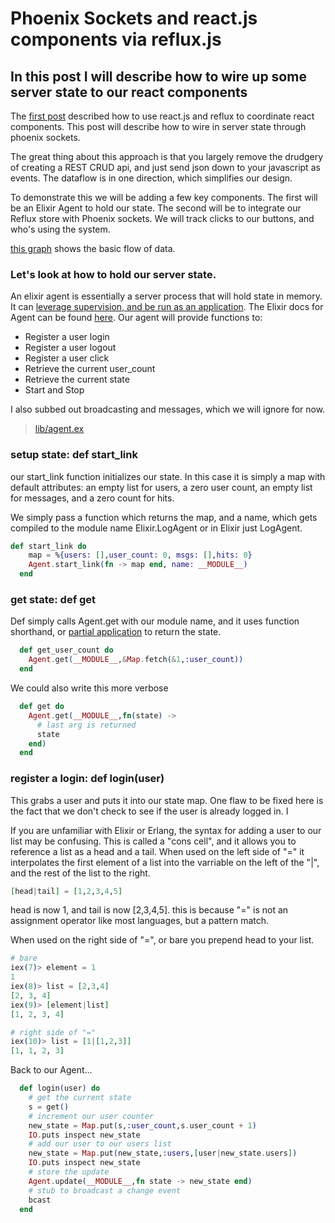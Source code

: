 #  Phoenix Sockets and react.js components via reflux.js

## In this post I will describe how to wire up some server state to our react components

The [first post](http://blog.brng.us/2015-08-04-using-reflux-to-broker-events-with-react-and-phoenix.html) described how to use react.js and reflux to coordinate react components.  This post will describe how to wire in server state through phoenix sockets.

The great thing about this approach is that you largely remove the drudgery of creating a REST CRUD api, and just send json down to your javascript as events.  The dataflow is in one direction, which simplifies our design.

To demonstrate this we will be adding a few key components.  The first will be an Elixir Agent to hold our state.  The second will be to integrate our Reflux store with Phoenix sockets.  We will track clicks to our buttons, and who's using the system.

[this graph](http://brng.us/dagre.html?graph=%2F*%20Example%20*%2F%0Adigraph%20%7B%0A%20%20%20%20%2F*%20Note%3A%20HTML%20labels%20do%20not%20work%20in%20IE%2C%20which%20lacks%20support%20for%20%3CforeignObject%3E%20tags.%20*%2F%0A%0A%20%20%20%20node%20%5Brx%3D5%20ry%3D5%20labelStyle%3D%22font%3A%20300%2014px%20%27Helvetica%20Neue%27%2C%20Helvetica%22%5D%0A%20%20%20%20edge%20%5Blabelpos%3Dc%20labelStyle%3D%22font%3A%20300%2014px%20%27Helvetica%20Neue%27%2C%20Helvetica%3Bbackground-color%3Awhite%22%5D%0A%20%20%20%20U1%20%5BlabelType%3D%22html%22%20label%3D%22%3Cspan%20style%3D%27font-size%3A14px%27%3EUser%201%3C%2Fspan%3E%22%5D%3B%0AU2%20%5BlabelType%3D%22html%22%20label%3D%22%3Cspan%20style%3D%27font-size%3A14px%27%3EUser%202%3C%2Fspan%3E%22%5D%3B%0A%2F%2FU3%20%5BlabelType%3D%22html%22%20label%3D%22%3Cspan%20style%3D%27font-size%3A14px%27%3EUser%203%3C%2Fspan%3E%22%5D%3B%0AL%20%5BlabelType%3D%22html%22%20label%3D%22%3Cspan%20style%3D%27font-size%3A14px%27%3ELogAgent%3C%2Fspan%3E%22%5D%3B%0AS%20%5BlabelType%3D%22html%22%20label%3D%22%3Cspan%20style%3D%27font-size%3A14px%27%3ETheStore%3C%2Fspan%3E%22%5D%3B%0AS2%20%5BlabelType%3D%22html%22%20label%3D%22%3Cspan%20style%3D%27font-size%3A14px%27%3ETheStore%3C%2Fspan%3E%22%5D%3B%0AP%20%5BlabelType%3D%22html%22%20label%3D%22%3Cspan%20style%3D%27font-size%3A14px%27%3EPhoenix%3C%2Fspan%3E%22%5D%3B%20%20%20%0A%0AU2%20-%3E%20P%20%5Blabel%3D%22click%20%22%20labelType%3D%22html%22%5D%3B%0AP-%3E%20S%20%5Blabel%3D%22update_user%22%20labelType%3D%22html%22%20style%3D%22stroke%3A%20%23f66%3B%20stroke-width%3A%203px%3B%20stroke-dasharray%3A%205%2C%205%3B%22%5D%3B%0AP-%3E%20S2%20%5Blabel%3D%22update_user%22%20labelType%3D%22html%22%20style%3D%22stroke%3A%20%23f66%3B%20stroke-width%3A%203px%3B%20stroke-dasharray%3A%205%2C%205%3B%22%5D%3B%0AS2%20-%3E%20U2%20%5Blabel%3D%22update%20UI%22%20labelType%3D%22html%22%20style%3D%22stroke%3A%20%23f66%3B%20stroke-width%3A%203px%3B%20stroke-dasharray%3A%205%2C%205%3B%22%5D%3B%0AS-%3E%20U1%20%5Blabel%3D%22update%20UI%22%20labelType%3D%22html%22%20style%3D%22stroke%3A%20%23f66%3B%20stroke-width%3A%203px%3B%20stroke-dasharray%3A%205%2C%205%3B%22%5D%3B%0AL%20-%3E%20P%20%5Blabel%3D%22broadcast%22%20labelType%3D%22html%22%20style%3D%22stroke%3A%20%23f66%3B%20stroke-width%3A%203px%3B%20stroke-dasharray%3A%205%2C%205%3B%22%5D%3B%0A%0AP%20-%3E%20L%20%5Blabel%3D%22Hit%22%20labelType%3D%22html%22%5D%3B%0A%7D%0A%20%20) shows the basic flow of data.

### Let's look at how to hold our server state.

An elixir agent is essentially a server process that will hold state in memory.  It can [leverage supervision, and be run as an application](http://elixir-lang.org/getting-started/mix-otp/supervisor-and-application.html).  The Elixir docs for Agent can be found [here](http://elixir-lang.org/docs/v1.0/elixir/Agent.html).  Our agent will provide functions to:

* Register a user login
* Register a user logout
* Register a user click
* Retrieve the current user_count
* Retrieve the current state
* Start and Stop

I also subbed out broadcasting and messages, which we will ignore for now.

> [lib/agent.ex](https://github.com/jschoch/reflux_eventbroker_react_phoenix_elixir/blob/e43834e3129cd8538fef083e642f9db5da9bb0db/lib/agent.ex)

### setup state: def start_link
our start_link function initializes our state.  In this case it is simply a map with default attributes: an empty list for users, a zero user count, an empty list for messages, and a zero count for hits.

We simply pass a function which returns the map, and a name, which gets compiled to the module name Elixir.LogAgent or in Elixir just LogAgent.
```elixir
def start_link do
    map = %{users: [],user_count: 0, msgs: [],hits: 0} 
    Agent.start_link(fn -> map end, name: __MODULE__)
  end
```

### get state: def get

Def simply calls Agent.get with our module name, and it uses function shorthand, or [partial application](http://elixir-lang.org/crash-course.html#partials-in-elixir) to return the state.  

``` elixir
  def get_user_count do
    Agent.get(__MODULE__,&Map.fetch(&1,:user_count))
  end
```

We could also write this more verbose 

```elixir
  def get do
    Agent.get(__MODULE__,fn(state) -> 
      # last arg is returned
      state
    end)
  end
```

### register a login: def login(user)

This grabs a user and puts it into our state map.  One flaw to be fixed here is the fact that we don't check to see if the user is already logged in. I

If you are unfamiliar with Elixir or Erlang, the syntax for adding a user to our list may be confusing.  This is called a "cons cell", and it allows you to reference a list as a head and a tail.  When used on the left side of "=" it interpolates the first element of a list into the varriable on the left of the "|", and the rest of the list to the right.

```elixir
[head|tail] = [1,2,3,4,5]
```
head is now 1, and tail is now [2,3,4,5].  this is because "=" is not an assignment operator like most languages, but a pattern match.  

When used on the right side of "=", or bare you prepend head to your list.

```elixir
# bare
iex(7)> element = 1
1
iex(8)> list = [2,3,4]
[2, 3, 4]
iex(9)> [element|list]
[1, 2, 3, 4]

# right side of "="
iex(10)> list = [1|[1,2,3]]
[1, 1, 2, 3]
```

Back to our Agent...

```elixir
  def login(user) do
    # get the current state
    s = get()
    # increment our user counter
    new_state = Map.put(s,:user_count,s.user_count + 1)
    IO.puts inspect new_state
    # add our user to our users list
    new_state = Map.put(new_state,:users,[user|new_state.users])
    IO.puts inspect new_state
    # store the update
    Agent.update(__MODULE__,fn state -> new_state end)
    # stub to broadcast a change event
    bcast
  end
```

